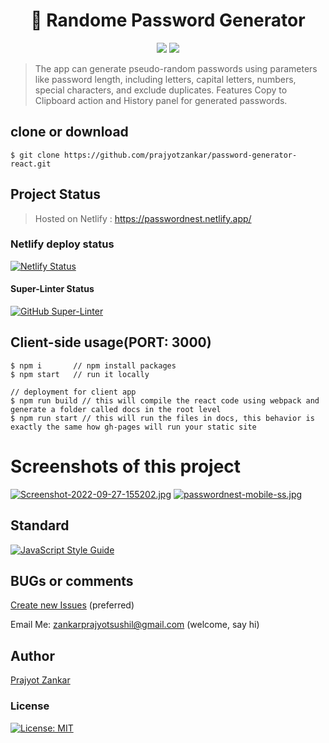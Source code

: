 <h1 align="center">
🔐 Randome Password Generator
</h1>
<p align="center">
<img src="https://img.shields.io/badge/react-%2320232a.svg?style=for-the-badge&logo=react&logoColor=%2361DAFB"> 
<img src="https://img.shields.io/badge/netlify-%23000000.svg?style=for-the-badge&logo=netlify&logoColor=#00C7B7">
</p>

> The app can generate pseudo-random passwords using parameters like password length, including letters, 
capital letters, numbers, special characters, and exclude duplicates. Features Copy to Clipboard action 
and History panel for generated passwords.


## clone or download

```terminal
$ git clone https://github.com/prajyotzankar/password-generator-react.git
```
## Project Status
> Hosted on Netlify : https://passwordnest.netlify.app/
### Netlify deploy status
[![Netlify Status](https://api.netlify.com/api/v1/badges/7e358fae-f291-445c-a51b-295b4d1d3e65/deploy-status)](https://app.netlify.com/sites/passwordnest/deploys)

#### Super-Linter Status
[![GitHub Super-Linter](https://github.com/prajyotzankar//password-generator-react/workflows/Lint%20Code%20Base/badge.svg)](https://github.com/marketplace/actions/super-linter)

## Client-side usage(PORT: 3000)

```terminal
$ npm i       // npm install packages
$ npm start   // run it locally

// deployment for client app
$ npm run build // this will compile the react code using webpack and generate a folder called docs in the root level
$ npm run start // this will run the files in docs, this behavior is exactly the same how gh-pages will run your static site
```


# Screenshots of this project
[![Screenshot-2022-09-27-155202.jpg](https://i.postimg.cc/BZznfr9G/Screenshot-2022-09-27-155202.jpg)](https://passwordnest.netlify.app/)
[![passwordnest-mobile-ss.jpg](https://i.postimg.cc/7YQD59xF/passwordnest-mobile-ss.jpg)](https://postimg.cc/crYPjQth)

## Standard

[![JavaScript Style Guide](https://cdn.rawgit.com/standard/standard/master/badge.svg)](https://github.com/standard/standard)

## BUGs or comments

[Create new Issues](https://github.com/prajyotzankar/password-generator-react/issues) (preferred)

Email Me: zankarprajyotsushil@gmail.com (welcome, say hi)

## Author

[Prajyot Zankar](https://www.linkedin.com/in/prajyotzankar/)

### License

[![License: MIT](https://img.shields.io/badge/License-MIT-yellow.svg)](https://github.com/prajyotzankar/password-generator-react/blob/master/LICENSE.md)
